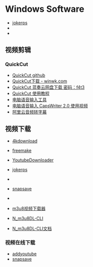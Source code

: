 # Windows Software

- [jokerps](https://vip.jokerps.com/)
- [](https://www.crsky.com/)
-

## 视频剪辑

### QuickCut

- [QuickCut github](https://github.com/HaujetZhao/QuickCut/releases/)
- [QuickCut下载 - winwk.com](https://winwk.com/soft/quick-cut)
- [QuickCut 蓝奏云网盘下载 密码：f4t3](https://wwe.lanzoux.com/b015n2n5a)
- [QuickCut 使用教程](https://www.bilibili.com/video/bv18T4y1E7FF)
- [电脑语音输入工具](https://gitee.com/haujet/CapsWriter)
- [电脑语音输入 CapsWriter 2.0 使用视频](https://www.bilibili.com/video/BV12A411p73r)
- [阿里云音频转字幕](https://gitee.com/haujet/ali-audio-to-srt)

## 视频下载

- [4kdownload](https://www.4kdownload.com/)
- [freemake](https://www.freemake.com/cn/)
- [YoutubeDownloader](https://github.com/Tyrrrz/YoutubeDownloader/tags)
- [jokerps](https://vip.jokerps.com/)
- [](https://addyoutube.com/)
- [snapsave](https://snapsave.io/zh-cn)
- [](https://www.ganbey.com/youtube-download-3774)

- [m3u8视频下载器](http://www.ygbks.com/1239.html)
- [N_m3u8DL-CLI](https://github.com/nilaoda/N_m3u8DL-CLI)
- [N_m3u8DL-CLI文档](https://nilaoda.github.io/N_m3u8DL-CLI/)
  
### 视频在线下载

- [addyoutube](https://addyoutube.com/)
- [snapsave](https://snapsave.io/zh-cn)
[](https://www.ganbey.com/youtube-download-3774)

